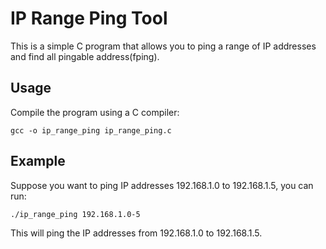 # IP Range Ping Tool 

This is a simple C program that allows you to ping a range of IP addresses and find all pingable address(fping).

## Usage

Compile the program using a C compiler:

```
gcc -o ip_range_ping ip_range_ping.c
```
## Example
Suppose you want to ping IP addresses 192.168.1.0 to 192.168.1.5, you can run:

```
./ip_range_ping 192.168.1.0-5
```
This will ping the IP addresses from 192.168.1.0 to 192.168.1.5.
